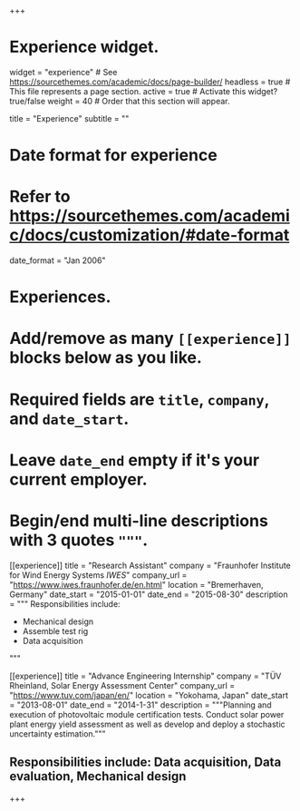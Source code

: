 +++
# Experience widget.
widget = "experience"  # See https://sourcethemes.com/academic/docs/page-builder/
headless = true  # This file represents a page section.
active = true  # Activate this widget? true/false
weight = 40  # Order that this section will appear.

title = "Experience"
subtitle = ""

# Date format for experience
#   Refer to https://sourcethemes.com/academic/docs/customization/#date-format
date_format = "Jan 2006"

# Experiences.
#   Add/remove as many `[[experience]]` blocks below as you like.
#   Required fields are `title`, `company`, and `date_start`.
#   Leave `date_end` empty if it's your current employer.
#   Begin/end multi-line descriptions with 3 quotes `"""`.
[[experience]]
  title = "Research Assistant"
  company = "Fraunhofer Institute for Wind Energy Systems *IWES*"
  company_url = "https://www.iwes.fraunhofer.de/en.html"
  location = "Bremerhaven, Germany"
  date_start = "2015-01-01"
  date_end = "2015-08-30"
  description = """
  Responsibilities include:

  * Mechanical design
  * Assemble test rig
  * Data acquisition

"""

[[experience]]
  title = "Advance Engineering Internship"
  company = "TÜV Rheinland,  Solar Energy Assessment Center"
  company_url = "https://www.tuv.com/japan/en/"
  location = "Yokohama, Japan"
  date_start = "2013-08-01"
  date_end = "2014-1-31"
  description = """Planning and execution of photovoltaic module certification tests. Conduct solar power plant energy yield assessment as well as develop and deploy a stochastic uncertainty estimation."""

##  Responsibilities include: Data acquisition, Data evaluation, Mechanical design



+++
